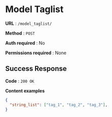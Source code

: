 # Model Taglist

**URL** : `/model_taglist/`

**Method** : `POST`

**Auth required** : No

**Permissions required** : None

## Success Response

**Code** : `200 OK`

**Content examples**

```json
{
  "string_list": ["tag_1", "tag_2", "tag_3"],
}
```

